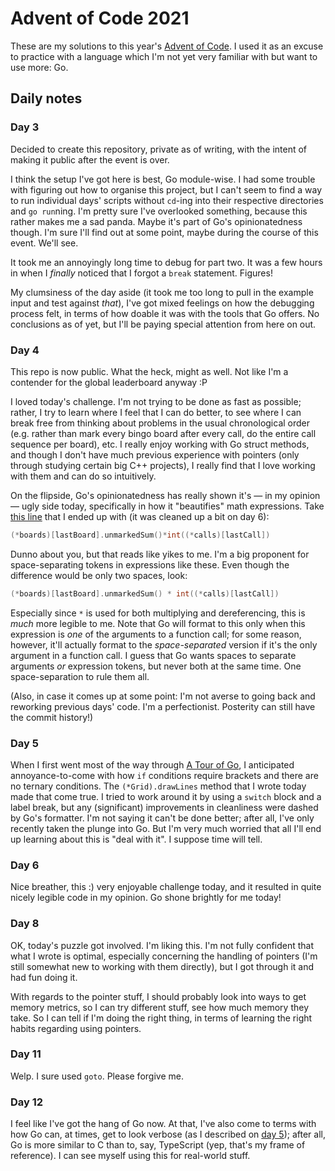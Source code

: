 # Advent of Code 2021

These are my solutions to this year's [Advent of Code](https://adventofcode.com/2021). I used it as an excuse to practice with a language which I'm not yet very familiar with but want to use more: Go.

## Daily notes

### Day 3

Decided to create this repository, private as of writing, with the intent of making it public after the event is over.

I think the setup I've got here is best, Go module-wise. I had some trouble with figuring out how to organise this project, but I can't seem to find a way to run individual days' scripts without `cd`-ing into their respective directories and `go run`ning. I'm pretty sure I've overlooked something, because this rather makes me a sad panda. Maybe it's part of Go's opinionatedness though. I'm sure I'll find out at some point, maybe during the course of this event. We'll see.

It took me an annoyingly long time to debug for part two. It was a few hours in when I _finally_ noticed that I forgot a `break` statement. Figures!

My clumsiness of the day aside (it took me too long to pull in the example input and test against _that_), I've got mixed feelings on how the debugging process felt, in terms of how doable it was with the tools that Go offers. No conclusions as of yet, but I'll be paying special attention from here on out.

### Day 4

This repo is now public. What the heck, might as well. Not like I'm a contender for the global leaderboard anyway :P

I loved today's challenge. I'm not trying to be done as fast as possible; rather, I try to learn where I feel that I can do better, to see where I can break free from thinking about problems in the usual chronological order (e.g. rather than mark every bingo board after every call, do the entire call sequence per board), etc. I really enjoy working with Go struct methods, and though I don't have much previous experience with pointers (only through studying certain big C++ projects), I really find that I love working with them and can do so intuitively.

On the flipside, Go's opinionatedness has really shown it's — in my opinion — ugly side today, specifically in how it "beautifies" math expressions. Take [this line](https://github.com/exodustx0/aoc-2021/blob/8194544ed3/day-4/main.go#L154) that I ended up with (it was cleaned up a bit on day 6):

```go
(*boards)[lastBoard].unmarkedSum()*int((*calls)[lastCall])
```

Dunno about you, but that reads like yikes to me. I'm a big proponent for space-separating tokens in expressions like these. Even though the difference would be only two spaces, look:

```go
(*boards)[lastBoard].unmarkedSum() * int((*calls)[lastCall])
```

Especially since `*` is used for both multiplying and dereferencing, this is _much_ more legible to me. Note that Go will format to this only when this expression is _one_ of the arguments to a function call; for some reason, however, it'll actually format to the _space-separated_ version if it's the only argument in a function call. I guess that Go wants spaces to separate arguments _or_ expression tokens, but never both at the same time. One space-separation to rule them all.

(Also, in case it comes up at some point: I'm not averse to going back and reworking previous days' code. I'm a perfectionist. Posterity can still have the commit history!)

### Day 5

When I first went most of the way through [A Tour of Go](https://go.dev/tour), I anticipated annoyance-to-come with how `if` conditions require brackets and there are no ternary conditions. The `(*Grid).drawLines` method that I wrote today made that come true. I tried to work around it by using a `switch` block and a label break, but any (significant) improvements in cleanliness were dashed by Go's formatter. I'm not saying it can't be done better; after all, I've only recently taken the plunge into Go. But I'm very much worried that all I'll end up learning about this is "deal with it". I suppose time will tell.

### Day 6

Nice breather, this :) very enjoyable challenge today, and it resulted in quite nicely legible code in my opinion. Go shone brightly for me today!

### Day 8

OK, today's puzzle got involved. I'm liking this. I'm not fully confident that what I wrote is optimal, especially concerning the handling of pointers (I'm still somewhat new to working with them directly), but I got through it and had fun doing it.

With regards to the pointer stuff, I should probably look into ways to get memory metrics, so I can try different stuff, see how much memory they take. So I can tell if I'm doing the right thing, in terms of learning the right habits regarding using pointers.

### Day 11

Welp. I sure used `goto`. Please forgive me.

### Day 12

I feel like I've got the hang of Go now. At that, I've also come to terms with how Go can, at times, get to look verbose (as I described on [day 5](#day-5)); after all, Go is more similar to C than to, say, TypeScript (yep, that's my frame of reference). I can see myself using this for real-world stuff.
